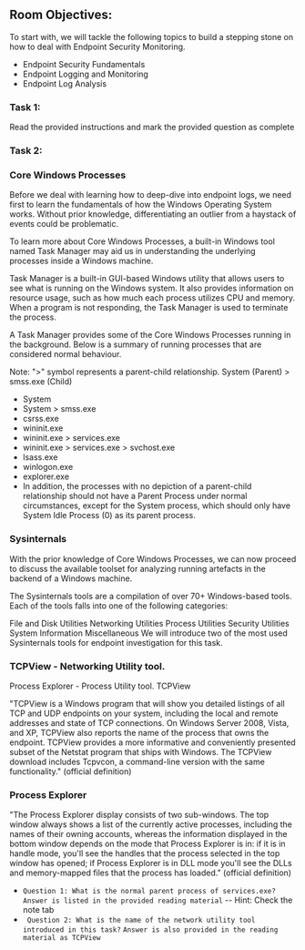 ## Room Objectives:

To start with, we will tackle the following topics to build a stepping stone on how to deal with Endpoint Security Monitoring.

- Endpoint Security Fundamentals
- Endpoint Logging and Monitoring
- Endpoint Log Analysis

### Task 1: 
Read the provided instructions and mark the provided question as complete

### Task 2: 
  
### Core Windows Processes

﻿Before we deal with learning how to deep-dive into endpoint logs, we need first to learn the fundamentals of how the Windows Operating System works. Without prior knowledge, differentiating an outlier from a haystack of events could be problematic. 

To learn more about Core Windows Processes, a built-in Windows tool named Task Manager may aid us in understanding the underlying processes inside a Windows machine. 

Task Manager is a built-in GUI-based Windows utility that allows users to see what is running on the Windows system. It also provides information on resource usage, such as how much each process utilizes CPU and memory. When a program is not responding, the Task Manager is used to terminate the process.

A Task Manager provides some of the Core Windows Processes running in the background. Below is a summary of running processes that are considered normal behaviour.

Note: ">" symbol represents a parent-child relationship. System (Parent) > smss.exe (Child)

- System
- System > smss.exe
- csrss.exe
- wininit.exe
- wininit.exe > services.exe
- wininit.exe > services.exe > svchost.exe
- lsass.exe
- winlogon.exe
- explorer.exe
- In addition, the processes with no depiction of a parent-child relationship should not have a Parent Process under normal circumstances, except for the System process, which should only have System Idle Process (0) as its parent process.

### Sysinternals

With the prior knowledge of Core Windows Processes, we can now proceed to discuss the available toolset for analyzing running artefacts in the backend of a Windows machine.

The Sysinternals tools are a compilation of over 70+ Windows-based tools. Each of the tools falls into one of the following categories:

File and Disk Utilities
Networking Utilities
Process Utilities
Security Utilities
System Information
Miscellaneous
We will introduce two of the most used Sysinternals tools for endpoint investigation for this task.

### TCPView - Networking Utility tool.
Process Explorer - Process Utility tool.
TCPView

"TCPView is a Windows program that will show you detailed listings of all TCP and UDP endpoints on your system, including the local and remote addresses and state of TCP connections. On Windows Server 2008, Vista, and XP, TCPView also reports the name of the process that owns the endpoint. TCPView provides a more informative and conveniently presented subset of the Netstat program that ships with Windows. The TCPView download includes Tcpvcon, a command-line version with the same functionality." (official definition)

### Process Explorer

"The Process Explorer display consists of two sub-windows. The top window always shows a list of the currently active processes, including the names of their owning accounts, whereas the information displayed in the bottom window depends on the mode that Process Explorer is in: if it is in handle mode, you'll see the handles that the process selected in the top window has opened; if Process Explorer is in DLL mode you'll see the DLLs and memory-mapped files that the process has loaded." (official definition)

- `Question 1: What is the normal parent process of services.exe?`
`Answer is listed in the provided reading material` -- Hint: Check the note tab
- ` Question 2: What is the name of the network utility tool introduced in this task?`
`Answer is also provided in the reading material as TCPView`
